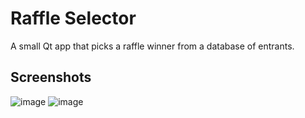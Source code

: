 # Raffle Selector
A small Qt app that picks a raffle winner from a database of entrants.
## Screenshots
![image](https://github.com/ex4dev/raffle-selector/assets/31103658/fc81ec40-2881-4592-9e3e-cd6dd0b2355f)
![image](https://github.com/ex4dev/raffle-selector/assets/31103658/16e4d02c-ee3b-4b8f-ad97-df87eb73d8a4)
